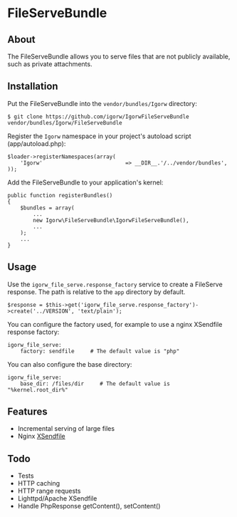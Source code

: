 # FileServeBundle

## About

The FileServeBundle allows you to serve files that are not publicly available, such as private attachments.

## Installation

Put the FileServeBundle into the ``vendor/bundles/Igorw`` directory:

    $ git clone https://github.com/igorw/IgorwFileServeBundle vendor/bundles/Igorw/FileServeBundle

Register the `Igorw` namespace in your project's autoload script (app/autoload.php):

    $loader->registerNamespaces(array(
        'Igorw'                          => __DIR__.'/../vendor/bundles',
    ));

Add the FileServeBundle to your application's kernel:

    public function registerBundles()
    {
        $bundles = array(
            ...
            new Igorw\FileServeBundle\IgorwFileServeBundle(),
            ...
        );
        ...
    }

## Usage

Use the `igorw_file_serve.response_factory` service to create a FileServe response. The path is relative to the `app` directory by default.

    $response = $this->get('igorw_file_serve.response_factory')->create('../VERSION', 'text/plain');

You can configure the factory used, for example to use a nginx XSendfile response factory:

    igorw_file_serve:
        factory: sendfile     # The default value is "php"

You can also configure the base directory:

    igorw_file_serve:
        base_dir: /files/dir     # The default value is "%kernel.root_dir%"

## Features

* Incremental serving of large files
* Nginx [XSendfile](http://wiki.nginx.org/XSendfile)

## Todo

* Tests
* HTTP caching
* HTTP range requests
* Lighttpd/Apache XSendfile
* Handle PhpResponse getContent(), setContent()
